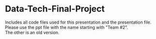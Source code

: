 # Data-Tech-Final-Project

Includes all code files used for this presentation and the presentation file.  Please use the ppt file with the name starting with "Team #2".  
The other is an old version.
